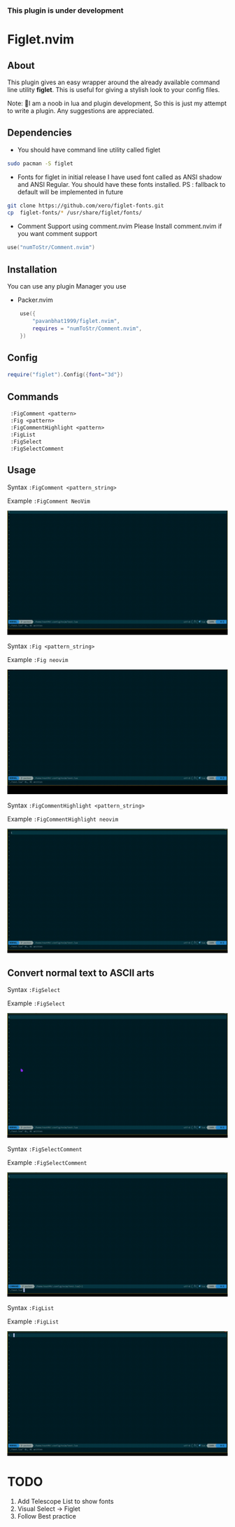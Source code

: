 ### This plugin is under development

# Figlet.nvim

## About
This plugin gives an easy wrapper around the already available command line utility **figlet**. This is useful for giving a stylish look to your config files.

Note: 🙇I am a noob in lua and plugin development, So this is just my attempt to write a plugin. Any suggestions are appreciated.

## Dependencies
- You should have command line utility called figlet
```bash
sudo pacman -S figlet
```
- Fonts for figlet in initial release I have used font called as ANSI shadow and ANSI Regular. You should have these fonts installed.
PS : fallback to default will be implemented in future
```bash
git clone https://github.com/xero/figlet-fonts.git
cp  figlet-fonts/* /usr/share/figlet/fonts/
```

- Comment Support using comment.nvim
Please Install comment.nvim if you want comment support
```lua
use("numToStr/Comment.nvim")
```

## Installation

You can use any plugin Manager you use
- Packer.nvim
```lua
	use({
		"pavanbhat1999/figlet.nvim",
		requires = "numToStr/Comment.nvim",
	})
```

## Config

```lua
require("figlet").Config({font="3d"})
```
## Commands

```vim
 :FigComment <pattern>
 :Fig <pattern>
 :FigCommentHighlight <pattern>
 :FigList
 :FigSelect
 :FigSelectComment
```

## Usage
Syntax  `:FigComment <pattern_string>`

Example `:FigComment NeoVim`

![Main Fig](doc/GIFS/FigComment.gif)

Syntax  `:Fig <pattern_string>`

Example  `:Fig neovim`

![Main Fig](doc/GIFS/Fig.gif)

Syntax  `:FigCommentHighlight <pattern_string>`

Example  `:FigCommentHighlight neovim`

![Main Fig](doc/GIFS/FigHighlight.gif)

## Convert normal text to ASCII arts

Syntax `:FigSelect`

Example `:FigSelect`

![Main Fig](doc/GIFS/FigSelect.gif)

Syntax `:FigSelectComment`

Example `:FigSelectComment`

![Main Fig](doc/GIFS/FigSelectcomment.gif)

Syntax `:FigList`

Example `:FigList`

![Main Fig](doc/GIFS/FigList.gif)

# TODO

1. Add Telescope List to show fonts
2. Visual Select -> Figlet
3. Follow Best practice

